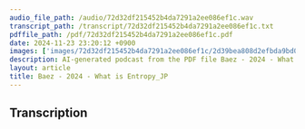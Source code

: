 ```yaml
---
audio_file_path: /audio/72d32df215452b4da7291a2ee086ef1c.wav
transcript_path: /transcript/72d32df215452b4da7291a2ee086ef1c.txt
pdffile_path: /pdf/72d32df215452b4da7291a2ee086ef1c.pdf
date: 2024-11-23 23:20:12 +0900
images: ['images/72d32df215452b4da7291a2ee086ef1c/2d39bea808d2efbda9bd0c5795ee94b48260003d8a791b8e362632fde19d9ef2.jpg', 'images/72d32df215452b4da7291a2ee086ef1c/ee62bc69a61acbc141f5bee01eebd229608d6e78771592275840ccea46675cee.jpg', 'images/72d32df215452b4da7291a2ee086ef1c/0937596ae2bf58309f160b483549b9b1b35b700a52308df0de52477876b2c0b5.jpg', 'images/72d32df215452b4da7291a2ee086ef1c/7f41a6aeccef4fc6f1557faef54902589e1210aa57e0658e777ef8fb0102f09e.jpg', 'images/72d32df215452b4da7291a2ee086ef1c/61bd82c605ea11d78cfe2d797bd9b53aa6fc4bfe885828a5e70208deb0768f5e.jpg', 'images/72d32df215452b4da7291a2ee086ef1c/66aa250490c2064f5fb2a9689d4a1b01702c22767605ff53a20dd563681012e1.jpg', 'images/72d32df215452b4da7291a2ee086ef1c/e4ac3ed6113818223f49ce68c43a0a803c5fc711491097ca8d06322394de4dd5.jpg', 'images/72d32df215452b4da7291a2ee086ef1c/c87f66375760d3d8f0ee9563bb34dc41566356506e72d36815cf8b1a91ed6de7.jpg', 'images/72d32df215452b4da7291a2ee086ef1c/809998215d251d5829e4d18095426e55383239cc686497ad858e99ec81b1d56d.jpg', 'images/72d32df215452b4da7291a2ee086ef1c/4768eea204d902208fa5c3be027709535fd84f0ff776e8397087e8b67ad8a6da.jpg', 'images/72d32df215452b4da7291a2ee086ef1c/4917defc89874e414092988906c4996c8947b6c89067fc5dcfa28748e216d5cf.jpg', 'images/72d32df215452b4da7291a2ee086ef1c/cdda0b3df5d4c6d09c0d17805d32bf876152746d52857df3e94e9b2e2d6912f6.jpg', 'images/72d32df215452b4da7291a2ee086ef1c/65a952b87af32ddea5a83e24f9b7c874981e5f7b7105b17768142771cf7e3787.jpg', 'images/72d32df215452b4da7291a2ee086ef1c/39a424537851e23c0f2c8499c52bb7a63d63d990cd148ea13c174323eee91428.jpg', 'images/72d32df215452b4da7291a2ee086ef1c/416d3202592e47b87d9f78ee7725045eb8ecb9efc2fa42410cddcbdca9fb18b6.jpg', 'images/72d32df215452b4da7291a2ee086ef1c/0073bded49ec9c7fb32f6e3725bec20623756e4ed637091adb06839199713ace.jpg', 'images/72d32df215452b4da7291a2ee086ef1c/d62469697e931a57e5211369ecebe8e83529afdee1f6567f33d3c8efa84e4ec5.jpg', 'images/72d32df215452b4da7291a2ee086ef1c/377d0723f18e3fd109c03ae71280a5ae72920cc577abc23d61031bd6602bf689.jpg', 'images/72d32df215452b4da7291a2ee086ef1c/4fc1b064045805ec5e8812f9b17ab290d4b020ee9f5f607ad4ae7b2c7008fdfe.jpg', 'images/72d32df215452b4da7291a2ee086ef1c/9d48a6baf3753f02343d682721c9964a2fb7b7c09948dc2046c6dad0d1d5bfbc.jpg', 'images/72d32df215452b4da7291a2ee086ef1c/79279ac6f9f7a7c7063087388aec4b32948f1737795ef768408e894eda139e82.jpg', 'images/72d32df215452b4da7291a2ee086ef1c/eee0c15f5d0aa645dbe4218271323fc1a817afc30b8c9a72db0e52db512d072d.jpg', 'images/72d32df215452b4da7291a2ee086ef1c/7923a6b8e411f7fd3971545ac55c8a0f115c2fbcd75128c46e0b3dfab1ad828e.jpg', 'images/72d32df215452b4da7291a2ee086ef1c/05ea43c22c2c48d059f0ff44cbbca546970fd2456d0f8eabee73010dcd45c9ba.jpg', 'images/72d32df215452b4da7291a2ee086ef1c/2e0543a8dd16e4b15fd46190692816ec9ff7360fa72ef4777b14c31e2af4bebc.jpg', 'images/72d32df215452b4da7291a2ee086ef1c/0fd2a29c07f6839eb1e1fe7c31df7edf262d3e340c5f619d40e31b844b676b8b.jpg', 'images/72d32df215452b4da7291a2ee086ef1c/d3e208fb4b5e085de76f212188f855502b8b8d1f80d1a68dffe1000c92989910.jpg', 'images/72d32df215452b4da7291a2ee086ef1c/77dedb500290f90eb5d890e064ee063b30e5fb6ee2dbbbc264b09fcde94833da.jpg', 'images/72d32df215452b4da7291a2ee086ef1c/9769bf511e4ca0331030d2719015f58e6fe9170f8a444664f47dc72a1828171e.jpg', 'images/72d32df215452b4da7291a2ee086ef1c/a34b35c97c70f1dfaf8be10d4caaf6cf8f26c9315e9bae0580f0641283277606.jpg', 'images/72d32df215452b4da7291a2ee086ef1c/8ab6ce3a4bf6704bfdfa8ad2438080c568b91c110531088a04a672f90c5b78ac.jpg', 'images/72d32df215452b4da7291a2ee086ef1c/322acd95b14750c9e622d6f45708b3e12082eb1b1e095cb586ac24efa8264cc9.jpg', 'images/72d32df215452b4da7291a2ee086ef1c/bac8b8602f9b3dad0dc4f9a3275e83ca5181b57595350aa1b08c06f41316e5bd.jpg', 'images/72d32df215452b4da7291a2ee086ef1c/d78e37b39a76416168ad1925c88d79e29beb7af852b07b7ec08450ca3462eb5f.jpg', 'images/72d32df215452b4da7291a2ee086ef1c/77dad7134846381a11736a7c5dcb72f19e48cd600df8ae268b7cefd6a4204630.jpg', 'images/72d32df215452b4da7291a2ee086ef1c/7bdf518d385b2209b4ea36910a37fa665aef00761d841f776f92eff43a843776.jpg', 'images/72d32df215452b4da7291a2ee086ef1c/b27307722641cf75a26fdda2aaf3fe890357c4f83e9c8052ec434367e323da09.jpg', 'images/72d32df215452b4da7291a2ee086ef1c/30ac3e68b3a8d7b3154aad28e873ffbfb6d1362f6be844e4342093be91196d34.jpg', 'images/72d32df215452b4da7291a2ee086ef1c/cc343a0fb886ec577a21cc17e1b0854461f4049e26682d3a3818f03e539f7804.jpg', 'images/72d32df215452b4da7291a2ee086ef1c/1b0e713588438862bf96150f75922a2571f8b8b33a0a2cd7a209e3104d8d7804.jpg', 'images/72d32df215452b4da7291a2ee086ef1c/9f42e5d8830377a4ba8fe66e15db7c9aabc33bca38e08b8dd14a64afc1ce4909.jpg', 'images/72d32df215452b4da7291a2ee086ef1c/463f969d3a48ceb992b4a960c34c5a40d8d38fc8b0ec0ec6bcc2f02f0088ec63.jpg', 'images/72d32df215452b4da7291a2ee086ef1c/f8f73354b1c0e9369f7a02f2afea53c346f3caf257aa470d4b09b1e72ddf425d.jpg', 'images/72d32df215452b4da7291a2ee086ef1c/0f3fad31d140f431299faf69ad6bbdb8691500bf7dd0d132561f7b1f48ee9ec6.jpg', 'images/72d32df215452b4da7291a2ee086ef1c/1021cd8352a456c5c071915d14476590ef466da478bc965fcf3b3b6f2783e935.jpg', 'images/72d32df215452b4da7291a2ee086ef1c/d1152afbf331b9b808ec1c73e0ac7e71e3f5e7f789cbfd3d890f0239b6077823.jpg', 'images/72d32df215452b4da7291a2ee086ef1c/8d49868ff44169d27f972d52561cf04e872a7d3b2edc2a21f4ac67a8ab352d76.jpg', 'images/72d32df215452b4da7291a2ee086ef1c/802271202db79228c75e9bbd978aaed8ea7a355b83a4f8639627a0aaf6a47135.jpg', 'images/72d32df215452b4da7291a2ee086ef1c/c2c7f04634a804db8596e47d420c5084b1c14f2b8f77445fe8d144c0f1582eca.jpg', 'images/72d32df215452b4da7291a2ee086ef1c/4b97d88455e2d183b5d8538949cf254634c4f295304d6120ba9126d44fce0e3f.jpg', 'images/72d32df215452b4da7291a2ee086ef1c/c9a0216a82a92c137c26a7c82d1c23feed8dccfa86cfef145a13f01948abd0f2.jpg', 'images/72d32df215452b4da7291a2ee086ef1c/65a82700f88891aa184942e4fb693c4d0fe50283a1515d2543ba2af9a170b7fe.jpg', 'images/72d32df215452b4da7291a2ee086ef1c/692bd129f021adb79afba92369de008c2c29dd71cbefc99ddb1159b32c1576e2.jpg', 'images/72d32df215452b4da7291a2ee086ef1c/79d09574916cab7ee23282ffedbeab57cd7fade22d9724ca5c361fb1e0478ca5.jpg', 'images/72d32df215452b4da7291a2ee086ef1c/9c4ee4f47d407853a15cc06563ac3f95f59d1559997683999ab897ea00e03752.jpg', 'images/72d32df215452b4da7291a2ee086ef1c/4883d274c2ca7e24bb1bdfceb7ad9f3bfa874750ae4767e13080f953b588502c.jpg', 'images/72d32df215452b4da7291a2ee086ef1c/96f5a45d7683a54ef2404d9750aafa0b1f7b75fd87a722f49d273d7aaba8e7ea.jpg', 'images/72d32df215452b4da7291a2ee086ef1c/a34aeadbee7a6dae88c11775be025586ff05f0210aa4eec46981ccbefb7a9673.jpg', 'images/72d32df215452b4da7291a2ee086ef1c/3eb1069f91fc042e088c86ded04eaaa3f89650ec6a18faf6c3ad8a00937b1eaa.jpg', 'images/72d32df215452b4da7291a2ee086ef1c/cc506be16ba12823ff81b0b01bac2b7d20c5010082cb4ef9c4bc8543f90b0fe4.jpg', 'images/72d32df215452b4da7291a2ee086ef1c/b3948994212ba3d2a591085fe73b020bdfdbc237625daf046e0524e844edf96e.jpg', 'images/72d32df215452b4da7291a2ee086ef1c/86a259e8d3442199282da76c90a30941329fa4a3d78db6de19219e7326772210.jpg', 'images/72d32df215452b4da7291a2ee086ef1c/b5284778edae2d099a623255bc3c00e90b4b0a8b033eeba4326273d90f5c40ec.jpg', 'images/72d32df215452b4da7291a2ee086ef1c/e1f9a1f855c67e9ca9c0a6fe4b5c984a0c32644047da7c28f87ad879e8bc87de.jpg', 'images/72d32df215452b4da7291a2ee086ef1c/84e384cd85a616593f0826258ee54ed57a19af05598a144ab6d8bf0489cae02e.jpg', 'images/72d32df215452b4da7291a2ee086ef1c/4f09531f6d401c0d36e09d96df961fe9e13cb74ac102afb252d921742336eb23.jpg', 'images/72d32df215452b4da7291a2ee086ef1c/3a741e7d2a1204f367687da46734cc22234bc03eb4768bcaebebe770023dddb4.jpg', 'images/72d32df215452b4da7291a2ee086ef1c/5c208e612adfe3ef86f9399c370135fa984f2ad3c805f243b3c048898ff61ec4.jpg', 'images/72d32df215452b4da7291a2ee086ef1c/2e387c0097271bf885049aa32a1bd57dcd2e25788cf0571b020e85e484965a2f.jpg']
description: AI-generated podcast from the PDF file Baez - 2024 - What is Entropy_JP / 72d32df215452b4da7291a2ee086ef1c
layout: article
title: Baez - 2024 - What is Entropy_JP
---
```


## Transcription





